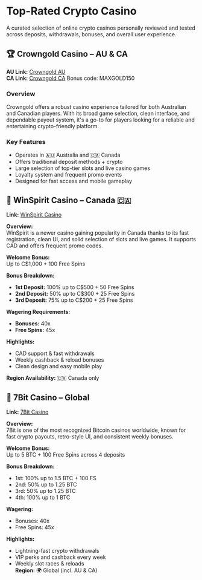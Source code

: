 # Top-Rated Crypto Casino
A curated selection of online crypto casinos personally reviewed and tested across deposits, withdrawals, bonuses, and overall user experience. 


## 🏆 Crowngold Casino – AU & CA

**AU Link:** [Crowngold AU](https://crowngoldlink.com/o8381d858 )  
**CA Link:** [Crowngold CA](https://crowngoldlink.com/o57b2c0dd) Bonus code: MAXGOLD150

### Overview
Crowngold offers a robust casino experience tailored for both Australian and Canadian players. With its broad game selection, clean interface, and dependable payout system, it's a go-to for players looking for a reliable and entertaining crypto-friendly platform.

### Key Features
- Operates in 🇦🇺 Australia and 🇨🇦 Canada
- Offers traditional deposit methods + crypto
- Large selection of top-tier slots and live casino games
- Loyalty system and frequent promo events
- Designed for fast access and mobile gameplay

## 🎰 WinSpirit Casino – Canada 🇨🇦  
**Link:** [WinSpirit Casino](https://winspirit-game.com/click?o=1&a=10131&c=79&link_id=10)

**Overview:**  
WinSpirit is a newer casino gaining popularity in Canada thanks to its fast registration, clean UI, and solid selection of slots and live games. It supports CAD and offers frequent promo codes.

**Welcome Bonus:**  
Up to C$1,000 + 100 Free Spins

**Bonus Breakdown:**  
- **1st Deposit:** 100% up to C$500 + 50 Free Spins  
- **2nd Deposit:** 50% up to C$300 + 25 Free Spins  
- **3rd Deposit:** 75% up to C$200 + 25 Free Spins  

**Wagering Requirements:**  
- **Bonuses:** 40x  
- **Free Spins:** 45x  

**Highlights:**  
- CAD support & fast withdrawals  
- Weekly cashback & reload bonuses  
- Clean design and easy mobile play  

**Region Availability:** 🇨🇦 Canada only


  ## 🎰 7Bit Casino – Global
**Link:** [7Bit Casino](https://7bit.partners/p9a17e30d)

**Overview:**  
7Bit is one of the most recognized Bitcoin casinos worldwide, known for fast crypto payouts, retro-style UI, and consistent weekly bonuses.

**Welcome Bonus:**  
Up to 5 BTC + 100 Free Spins across 4 deposits

**Bonus Breakdown:**
- 1st: 100% up to 1.5 BTC + 100 FS  
- 2nd: 50% up to 1.25 BTC  
- 3rd: 50% up to 1.25 BTC  
- 4th: 100% up to 1 BTC  

**Wagering:**  
- Bonuses: 40x  
- Free Spins: 45x  

**Highlights:**
- Lightning-fast crypto withdrawals
- VIP perks and cashback every week
- Weekly slot races & reloads  
**Region:** 🌍 Global (incl. AU & CA)
